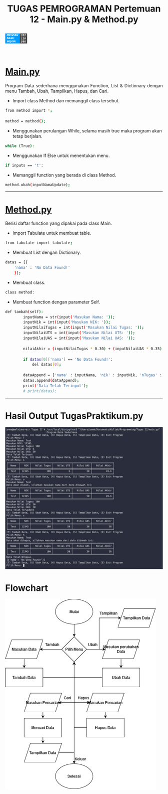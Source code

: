 # <p align="center"> TUGAS PEMROGRAMAN Pertemuan 12 - Main.py & Method.py
[![melvian](./images/melvian.png)](https://www.linkedin.com/in/melvian-wijaya-760b371b1/)


<br>


# [Main.py](https://github.com/melviandanuw/TugasKelilingLuasLingkaran/blob/main/tugas.py)

<p align="justify">Program Data sederhana menggunakan Function, List & Dictionary dengan menu Tambah, Ubah, Tampilkan, Hapus, dan Cari.

- Import class Method dan memanggil class tersebut.
```sh
from method import *;

method = method(); 
```
- Menggunakan perulangan While, selama masih true maka program akan tetap berjalan.
```sh
while (True):
```
- Menggunakan If Else untuk menentukan menu.
```sh
if inputs == 't':
```
- Memanggil function yang berada di class Method.
```sh
method.ubah(inputNamaUpdate);
```
----

# [Method.py](https://github.com/melviandanuw/TugasKelilingLuasLingkaran/blob/main/tugas.py)

<p align="justify">Berisi daftar function yang dipakai pada class Main.

- Import Tabulate untuk membuat table.
```sh
from tabulate import tabulate; 
```
- Membuat List dengan Dictionary.
```sh
datas = [{
    'nama' : 'No Data Found!'    
    }];
```
- Membuat class.
```sh
class method:
```
- Membuat function dengan parameter Self.
```sh
def tambah(self):
        inputNama = str(input('Masukan Nama: '));
        inputNik = int(input('Masukan NIK: '));
        inputNilaiTugas = int(input('Masukan Nilai Tugas: '));
        inputNilaiUTS = int(input('Masukan Nilai UTS: '));
        inputNilaiUAS = int(input('Masukan Nilai UAS: '));
        
        nilaiAkhir = (inputNilaiTugas * 0.30) + (inputNilaiUAS * 0.35) + (inputNilaiUTS * 0.35);
        
        if datas[0]['nama'] == 'No Data Found!':
            del datas[0];
            
        dataAppend = {'nama' : inputNama, 'nik' : inputNik, 'nTugas' : inputNilaiTugas, 'nUTS' : inputNilaiUTS, 'nUAS' : inputNilaiUAS, 'nAkhir' : nilaiAkhir};    
        datas.append(dataAppend);
        print('Data Telah Terinput');
        # print(datas);
```
----

# Hasil Output TugasPraktikum.py
![Output1](./images/Output.png)

# Flowchart
![Output](./images/Flowchart.png)

